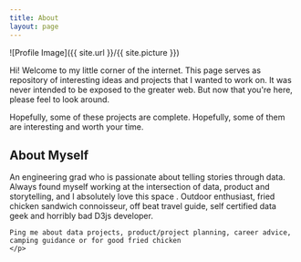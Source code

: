 ```yaml
---
title: About
layout: page
---
```


![Profile Image]({{ site.url }}/{{ site.picture }})

<p>Hi! Welcome to my little corner of the internet.  This page serves as repository of interesting ideas and projects that I wanted to work on.  It was never intended to be exposed to the greater web.  But now that you're here, please feel to look around.  
	
Hopefully, some of these projects are complete.  Hopefully, some of them are interesting and worth your time. </p>
	

<h2>About Myself</h2>

<p> An engineering grad who is passionate about telling stories through data.  Always found myself working at the intersection of data, product and storytelling, and I absolutely love this space .  Outdoor enthusiast, fried chicken sandwich connoisseur, off beat travel guide, self certified data geek and horribly bad D3js developer.  
	
	Ping me about data projects, product/project planning, career advice, camping guidance or for good fried chicken
	</p>
